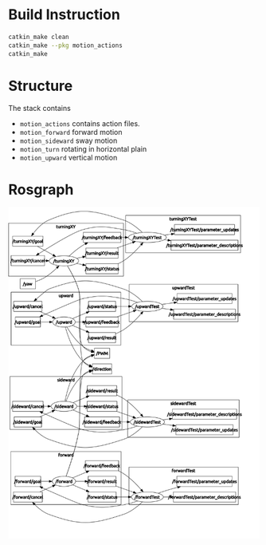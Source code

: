 # Build Instruction
```sh
catkin_make clean
catkin_make --pkg motion_actions
catkin_make
```

# Structure
The stack contains
  - `motion_actions` contains action files.
  - `motion_forward` forward motion
  - `motion_sideward` sway motion
  - `motion_turn` rotating in horizontal plain
  - `motion_upward` vertical motion

# Rosgraph

![rosgraph](/images/rosgraph_motionlib_groupnamespaces_hidedebug.png)
